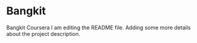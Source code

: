 # Bangkit
Bangkit Coursera
I am editing the README file. Adding some more details about the project description.
